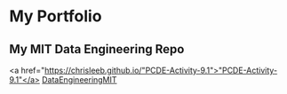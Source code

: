 # My Portfolio
## My MIT Data Engineering Repo
<a href="https://chrisleeb.github.io/"PCDE-Activity-9.1">"PCDE-Activity-9.1"</a>
<a href="https://chrisleeb.github.io/DataEngineeringMIT">DataEngineeringMIT</a>

